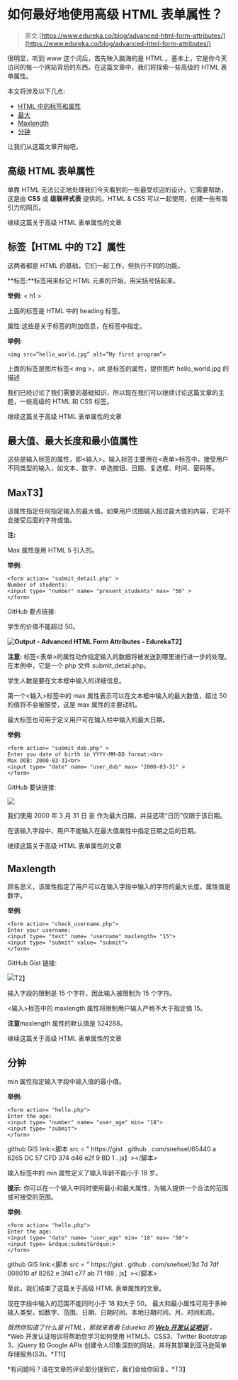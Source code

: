 # 如何最好地使用高级 HTML 表单属性？

> 原文:[https://www.edureka.co/blog/advanced-html-form-attributes/](https://www.edureka.co/blog/advanced-html-form-attributes/)

很明显，听到 www 这个词后，首先映入脑海的是 HTML 。基本上，它是你今天访问的每一个网站背后的东西。在这篇文章中，我们将探索一些高级的 HTML 表单属性。

本文将涉及以下几点:

*   [HTML 中的标签和属性](#TagsAndAttributesinHTML)
*   [最大](#Max)
*   [Maxlength](#Maxlength)
*   [分钟](#Min)

让我们从这篇文章开始吧，

## **高级 HTML 表单属性**

单靠 HTML 无法公正地处理我们今天看到的一些最受欢迎的设计。它需要帮助，这是由 **CSS** 或 **级联样式表** 提供的。HTML & CSS 可以一起使用，创建一些有吸引力的网页。

继续这篇关于高级 HTML 表单属性的文章

## **标签【HTML 中的 T2】属性**

这两者都是 HTML 的基础，它们一起工作，但执行不同的功能。

**标签:**标签用来标记 HTML 元素的开始，用尖括号括起来。

**举例:** < h1 >

上面的标签是 HTML 中的 heading 标签。

属性:这些是关于标签的附加信息，在标签中指定。

**举例:**

```
<img src=”hello_world.jpg” alt=”My first program”>
```

上面的标签是图片标签< img >，alt 是标签的属性，提供图片 hello_world.jpg 的描述

我们已经讨论了我们需要的基础知识，所以现在我们可以继续讨论这篇文章的主题，一些高级的 HTML 和 CSS 标签。

继续这篇关于高级 HTML 表单属性的文章

## **最大值、最大长度和最小值属性**

这些是输入标签的属性，即<输入>。输入标签主要用在<表单>标签中，接受用户不同类型的输入，如文本、数字、单选按钮、日期、复选框、时间、密码等。

## **Max**T3】

该属性指定任何指定输入的最大值。如果用户试图输入超过最大值的内容，它将不会接受后面的字符或值。

**注:**

Max 属性是用 HTML 5 引入的。

**举例:**

```
<form action= "submit_detail.php" >
Number of students:
<input type= "number" name= "present_students" max= "50" >
</form>

```

GitHub 要点链接:

<script src = " https://gist . github . com/snehsseel/1233 b 0 feedff 4910 c 9 a 736 dcea 99d 41 c . js "></script>

学生的价值不能超过 50。

**![Output - Advanced HTML Form Attributes - Edureka](../Images/13d827612a31466f5f295865184a8039.png)T2】**

**注意:** 标签<表单>的属性动作指定输入的数据将被发送到哪里进行进一步的处理。在本例中，它是一个 php 文件 submit_detail.php。

学生人数是要在文本框中输入的详细信息。

第一个<输入>标签中的 max 属性表示可以在文本框中输入的最大数值，超过 50 的值将不会被接受，这是 max 属性的主要动机。

最大标签也可用于定义用户可在输入栏中输入的最大日期。

**举例:**

```
<form action= "submit_dob.php" >
Enter you date of birth in YYYY-MM-DD format:<br>
Max DOB: 2000-03-31<br>
<input type= "date" name= "user_dob" max= "2000-03-31" >
</form>

```

GitHub 要诀链接:

![](../Images/cc6a09bd46075649dd440850431f41a3.png)

我们使用 2000 年 3 月 31 日 圣 作为最大日期，并且选项“日历”仅限于该日期。

在该输入字段中，用户不能输入在最大值属性中指定日期之后的日期。

继续这篇关于高级 HTML 表单属性的文章

## **Maxlength**

顾名思义，该属性指定了用户可以在输入字段中输入的字符的最大长度。属性值是数字。

**举例:**

```
<form action= "check_username.php">
Enter your username:
<input type= "text" name= "username" maxlength= "15">
<input type= "submit" value= "submit">
</form>

```

GitHub Gist 链接:<script src = " https://Gist . GitHub . com/snehs eel/204 fb3 f 71 f 8 DFA 5 c 234 EB 0745 f 768616 . js "></script>

![](../Images/aed16bd948d347e05d0fadd9b1a04fbe.png)T2】

输入字段的限制是 15 个字符，因此输入被限制为 15 个字符。

<输入>标签中的 maxlength 属性将限制用户输入严格不大于指定值 15。

**注意**maxlength 属性的默认值是 524288。

继续这篇关于高级 HTML 表单属性的文章

## **分钟**

min 属性指定输入字段中输入值的最小值。

**举例:**

```
<form action= "hello.php">
Enter the age:
<input type= "number" name= "user_age" min= "18">
<input type= "submit">
</form>

```

github GIS link:<脚本 src = " https://gist . github . com/snehsel/65440 a 6265 DC 57 CFD 374 d46 e2f 9 BD 1 . js】></脚本>

输入标签中的 min 属性定义了输入年龄不能小于 18 岁。

**提示:** 你可以在一个输入中同时使用最小和最大属性，为输入提供一个合法的范围或可接受的范围。

**举例:**

```
<form action= "hello.php">
Enter the age:
<input type= "date" name= "user_age" min= "18" max= "50">
<input type= &rdquo;submit&rdquo;>
</form>

```

github GIS link:<脚本 src = " https://gist . github . com/snehsel/3d 7d 7df 008010 af 8262 e 3f41 c77 ab 71 f88 . js】></脚本>

至此，我们结束了这篇关于高级 HTML 表单属性的文章。

现在字段中输入的范围不能同时小于 18 和大于 50。 最大和最小属性可用于多种输入类型，如数字、范围、日期、日期时间、本地日期时间、月、时间和周。

*既然你知道了什么是 HTML，那就来看看 Edureka 的 **[Web 开发认证培训](https://www.edureka.co/complete-web-developer)** 。* *Web 开发认证培训将帮助您学习如何使用 HTML5、CSS3、Twitter Bootstrap 3、jQuery 和 Google APIs 创建令人印象深刻的网站，并将其部署到亚马逊简单存储服务(S3)。*T11】

*有问题吗？请在文章的评论部分提到它，我们会给你回复。*T3】